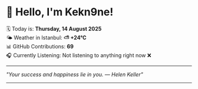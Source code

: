 # 👋 Hello, I'm Kekn9ne!

🗓️ Today is: **Thursday, 14 August 2025**  
🌤️ Weather in Istanbul: **⛅️  +24°C**  
📊 GitHub Contributions: **69**  
🎧 Currently Listening: Not listening to anything right now ❌

---

_"Your success and happiness lie in you. — *Helen Keller*"_

---
